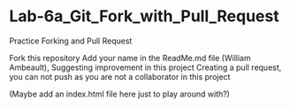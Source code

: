 # Lab-6a_Git_Fork_with_Pull_Request
Practice Forking and Pull Request

Fork this repository 
Add your name in the ReadMe.md file (William Ambeault), Suggesting improvement in this project
Creating a pull request, you can not push as you are not a collaborator in this project

(Maybe add an index.html file here just to play around with?)
